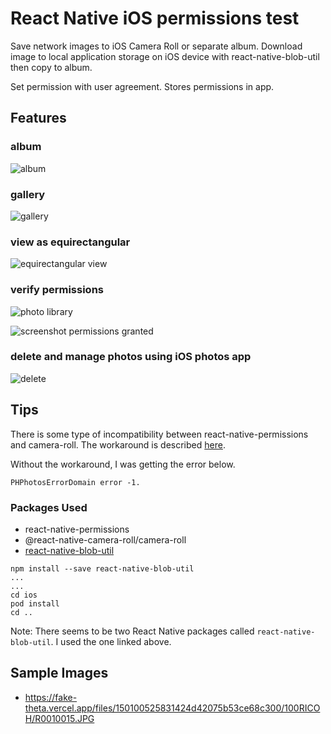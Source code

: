 
# React Native iOS permissions test

Save network images to iOS Camera Roll or separate album.
Download image to local application storage on iOS device with
react-native-blob-util then copy to album.

Set permission with user agreement.  Stores permissions in app.

## Features

### album

![album](readme_assets/album.png)

### gallery

![gallery](readme_assets/image_in_gallery.png)

### view as equirectangular

![equirectangular view](readme_assets/equirectangular.png)

### verify permissions

![photo library](readme_assets/photo_library.png)

![screenshot permissions granted](readme_assets/screenshot.png)

### delete and manage photos using iOS photos app

![delete](readme_assets/delete.png)

## Tips

There is some type of incompatibility between react-native-permissions and camera-roll.
The workaround is described [here](https://github.com/react-native-cameraroll/react-native-cameraroll/issues/617).

Without the workaround, I was getting the error below.

`PHPhotosErrorDomain error -1.`

### Packages Used

* react-native-permissions
* @react-native-camera-roll/camera-roll
* [react-native-blob-util](https://github.com/RonRadtke/react-native-blob-util)

```text
npm install --save react-native-blob-util
...
...
cd ios
pod install
cd ..
```

Note: There seems to be two React Native packages called `react-native-blob-util`. I used
the one linked above.

## Sample Images

* https://fake-theta.vercel.app/files/150100525831424d42075b53ce68c300/100RICOH/R0010015.JPG
